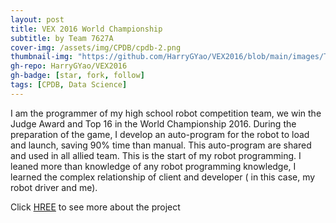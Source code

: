 ```yaml
---
layout: post
title: VEX 2016 World Championship 
subtitle: by Team 7627A
cover-img: /assets/img/CPDB/cpdb-2.png
thumbnail-img: "https://github.com/HarryGYao/VEX2016/blob/main/images/TheReward.jpg"
gh-repo: HarryGYao/VEX2016
gh-badge: [star, fork, follow]
tags: [CPDB, Data Science]
---
```


I am the programmer of my high school robot competition team, we win the Judge Award and Top 16 in the World Championship 2016.
During the preparation of the game, I develop an auto-program for the robot to load and launch, saving 90% time than manual. This auto-program are shared and used in all allied team.
This is the start of my robot programming. I leaned more than knowledge of any robot programming knowledge, I learned the complex relationship of client and developer ( in this case, my robot driver and me).

Click [HREE](https://github.com/HarryGYao/VEX2016) to see more about the project
